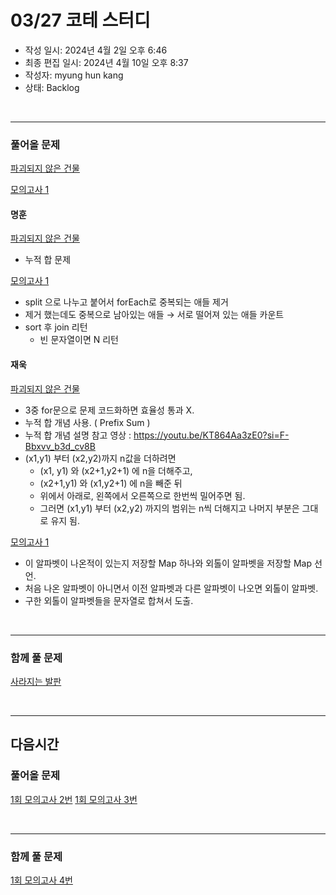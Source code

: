 # 03/27 코테 스터디

- 작성 일시: 2024년 4월 2일 오후 6:46
- 최종 편집 일시: 2024년 4월 10일 오후 8:37
- 작성자: myung hun kang
- 상태: Backlog

<br/>

---

### 풀어올 문제

[파괴되지 않은 건물](https://school.programmers.co.kr/learn/courses/30/lessons/92344)

[모의고사 1](https://school.programmers.co.kr/learn/courses/20847/lessons/255900)

#### 명훈

[파괴되지 않은 건물](https://school.programmers.co.kr/learn/courses/30/lessons/92344)

- 누적 합 문제

[모의고사 1](https://school.programmers.co.kr/learn/courses/20847/lessons/255900)

- split 으로 나누고 붙어서 forEach로 중복되는 애들 제거
- 제거 했는데도 중복으로 남아있는 애들 → 서로 떨어져 있는 애들 카운트
- sort 후 join 리턴
  - 빈 문자열이면 N 리턴

#### 재욱

[파괴되지 않은 건물](https://school.programmers.co.kr/learn/courses/30/lessons/92344)

- 3중 for문으로 문제 코드화하면 효율성 통과 X.
- 누적 합 개념 사용. ( Prefix Sum )
- 누적 합 개념 설명 참고 영상 : https://youtu.be/KT864Aa3zE0?si=F-Bbxvv_b3d_cv8B
- (x1,y1) 부터 (x2,y2)까지 n값을 더하려면
  - (x1, y1) 와 (x2+1,y2+1) 에 n을 더해주고,
  - (x2+1,y1) 와 (x1,y2+1) 에 n을 빼준 뒤
  - 위에서 아래로, 왼쪽에서 오른쪽으로 한번씩 밀어주면 됨.
  - 그러면 (x1,y1) 부터 (x2,y2) 까지의 범위는 n씩 더해지고 나머지 부분은 그대로 유지 됨.

[모의고사 1](https://school.programmers.co.kr/learn/courses/20847/lessons/255900)

- 이 알파벳이 나온적이 있는지 저장할 Map 하나와 외톨이 알파벳을 저장할 Map 선언.
- 처음 나온 알파벳이 아니면서 이전 알파벳과 다른 알파벳이 나오면 외톨이 알파벳.
- 구한 외톨이 알파벳들을 문자열로 합쳐서 도출.

<br/>

---

### 함께 풀 문제

[사라지는 발판](https://school.programmers.co.kr/learn/courses/30/lessons/92345)

<br/>

---

## 다음시간

### 풀어올 문제

[1회 모의고사 2번](https://school.programmers.co.kr/learn/courses/20847/lessons/255901) [1회 모의고사 3번](https://school.programmers.co.kr/learn/courses/20847/lessons/255902)

<br/>

---

### 함께 풀 문제

[1회 모의고사 4번](https://school.programmers.co.kr/learn/courses/20847/lessons/255903)
